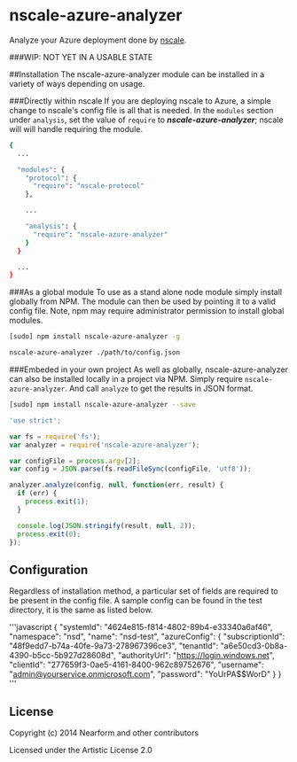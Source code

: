 nscale-azure-analyzer
================
Analyze your Azure deployment done by
[nscale](http://github.com/nearform/nscale).

###WIP: NOT YET IN A USABLE STATE

##Installation
The nscale-azure-analyzer module can be installed in a variety of ways depending on usage.

###Directly within nscale
If you are deploying nscale to Azure, a simple change to nscale's config file is all that is needed. In
the `modules` section under `analysis`, set the value of `require` to  ___nscale-azure-analyzer___; nscale will
will handle requiring the module.

```bash
{
  ...

  "modules": {
    "protocol": {
      "require": "nscale-protocol"
    },

    ...

    "analysis": {
      "require": "nscale-azure-analyzer"
    }
  }

  ...
}
```

###As a global module
To use as a stand alone node module simply install globally from NPM. The module can then be used by
pointing it to a valid config file. Note, npm may require administrator permission to install global
modules.

```bash
[sudo] npm install nscale-azure-analyzer -g
```

```bash
nscale-azure-analyzer ./path/to/config.json
```

###Embeded in your own project
As well as globally, nscale-azure-analyzer can also be installed locally in a project via NPM. Simply
require `nscale-azure-analyzer`. And call `analyze` to get the results in JSON format.

```bash
[sudo] npm install nscale-azure-analyzer --save
```

```javascript
'use strict';

var fs = require('fs');
var analyzer = require('nscale-azure-analyzer');

var configFile = process.argv[2];
var config = JSON.parse(fs.readFileSync(configFile, 'utf8'));

analyzer.analyze(config, null, function(err, result) {
  if (err) {
    process.exit(1);
  }

  console.log(JSON.stringify(result, null, 2));
  process.exit(0);
});
```

## Configuration
Regardless of installation method, a particular set of fields are required to be present in the config
file. A sample config can be found in the test directory, it is the same as listed below.

'''javascript
{
  "systemId": "4624e815-f814-4802-89b4-e33340a6af46",
  "namespace": "nsd",
  "name": "nsd-test",
  "azureConfig": {
    "subscriptionId": "48f9edd7-b74a-40fe-9a73-278967396ce3",
    "tenantId": "a6e50cd3-0b8a-4390-b5cc-5b927d28608d",
    "authorityUrl": "https://login.windows.net",
    "clientId": "277659f3-0ae5-4161-8400-962c89752676",
    "username": "admin@yourservice.onmicrosoft.com",
    "password": "YoUrPA$$WorD"
  }
}
'''

## License

Copyright (c) 2014 Nearform and other contributors

Licensed under the Artistic License 2.0
